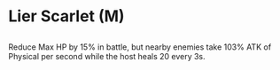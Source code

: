 # Lier Scarlet (M)

## 

Reduce Max HP by 15% in battle, but nearby enemies take 103% ATK of Physical per second while the host heals 20 every 3s.
